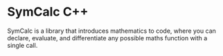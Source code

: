 # SymCalc C++

SymCalc is a library that introduces mathematics to code, where you can declare, evaluate, and differentiate any possible maths function with a single call.

